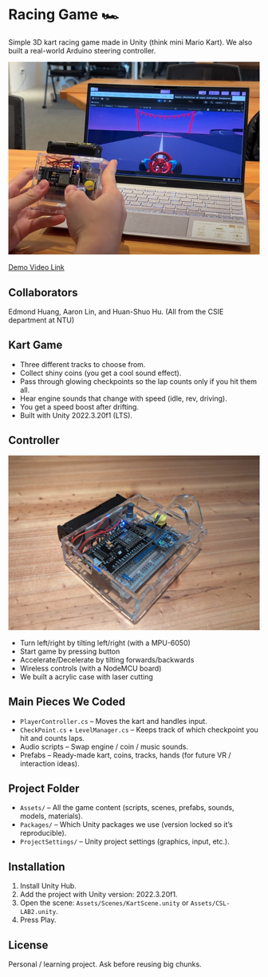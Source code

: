 # Racing Game 🏎️

Simple 3D kart racing game made in Unity (think mini Mario Kart). We also built a real-world Arduino steering controller.

![main-photo](https://github.com/Ryan931125/Racing-Game/blob/c00b8626de985e8f363aa29e7a8a46e98323a3ed/images/main_photo.png)

[Demo Video Link](https://www.youtube.com/watch?v=RTZdbV7jDMs)


## Collaborators

Edmond Huang, Aaron Lin, and Huan-Shuo Hu. (All from the CSIE department at NTU)

## Kart Game

* Three different tracks to choose from.
* Collect shiny coins (you get a cool sound effect).
* Pass through glowing checkpoints so the lap counts only if you hit them all.
* Hear engine sounds that change with speed (idle, rev, driving).
* You get a speed boost after drifting.
* Built with Unity 2022.3.20f1 (LTS).

<!-- ## Why We Made It

We wanted to learn how a racing game works: movement physics, laps, checkpoints, sounds, 3D assets, and hooking up a custom hardware controller. This project shows we can put code, art, audio, and hardware together into one game that actually runs. -->

## Controller

![controller](https://github.com/Ryan931125/Racing-Game/blob/c00b8626de985e8f363aa29e7a8a46e98323a3ed/images/controller.png)

* Turn left/right by tilting left/right (with a MPU-6050)
* Start game by pressing button
* Accelerate/Decelerate by tilting forwards/backwards
* Wireless controls (with a NodeMCU board)
* We built a acrylic case with laser cutting

<!-- ## Basic Controls (Keyboard for now)

* W / Up Arrow = Accelerate
* S / Down Arrow = Brake / Reverse
* A / Left Arrow = Turn Left
* D / Right Arrow = Turn Right
* Esc (in Unity editor) = Stop play mode -->

<!-- ## How Laps Work

1. You cross the start line.
2. You must drive through every checkpoint ring in order.
3. When you cross the start line again after all checkpoints: Lap +1.
4. Miss a checkpoint? Lap doesn’t count. Go back and hit it. -->

## Main Pieces We Coded

* `PlayerController.cs` – Moves the kart and handles input.
* `CheckPoint.cs` + `LevelManager.cs` – Keeps track of which checkpoint you hit and counts laps.
* Audio scripts – Swap engine / coin / music sounds.
* Prefabs – Ready-made kart, coins, tracks, hands (for future VR / interaction ideas).

## Project Folder

* `Assets/` – All the game content (scripts, scenes, prefabs, sounds, models, materials).
* `Packages/` – Which Unity packages we use (version locked so it’s reproducible).
* `ProjectSettings/` – Unity project settings (graphics, input, etc.).
<!-- * We ignore the giant auto-generated folders like `Library/` so the repo stays small. -->

<!-- ## What We Already Finished ✅

* Core driving + steering.
* Checkpoint + lap tracking logic.
* Coin pickup with sound.
* Engine idle / rev / run sound blending.
* Multiple track prefabs.
* Basic UI-ready structure (can extend later).

## What’s Coming Next 🔧

* Add Arduino steering + throttle mapping notes.
* Photos of the controller build.
* Short gameplay video / GIF.
* Maybe add lap timer + UI scoreboard.
* Maybe power-ups (speed boost?). -->

## Installation

1. Install Unity Hub.
2. Add the project with Unity version: 2022.3.20f1.
3. Open the scene: `Assets/Scenes/KartScene.unity` or `Assets/CSL-LAB2.unity`.
4. Press Play.

<!-- ## Quick Troubleshooting

| Problem | Fix |
|---------|-----|
| Pink materials | Install/upgrade Universal Render Pipeline (URP) and let Unity re-import. |
| Missing scripts | Make sure the `Assets/Scripts` folder is there (pull latest). |
| Errors about Input | Unity might recompile; wait a few seconds. | -->

<!-- ## Arduino Controller (Placeholder)

Will go here: wiring diagram, parts list, how we map serial data to steering + speed. -->

## License

Personal / learning project. Ask before reusing big chunks.

<!-- ---
More media coming soon. (Future me: drop images in a `Media/` folder and update this.) -->

